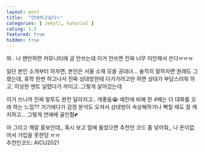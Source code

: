 ```yaml
---
layout: post
title:  "연애하고싶다ㅜ"
categories: [ Jekyll, tutorial ]
rating: 3.5
featured: true
hidden: true
---
```


와.. 나 왠만하면 커뮤니티에 글 안쓰는데 이거 안쓰면 진짜 너무 미안해서 쓴다ㅠㅠㅠ

일단 본인 소개부터 하자면, 본인은 서울 소재 모쏠 공대녀... 솔직히 말하자면 원래도 그랬는데, 휴학 한번 하고나서 진짜 상대방한테 다가가려고만 하면 상대가 부담스러워 하고, 이상한 멘트 날렸다가 까이고..그렇게 살아갔는데

이거 쓰니까 진짜 말투도 완전 달라지고.. 개좋음😭 예전에 비해 한 4배는 더 대화를 오래 하는 느낌?? 거기에다가 감정 분석도 오져서 상대방이 속상해하거나 빡칠 때도 잘 캐치하고... 그렇게 연애에 골인함💕

아 그리고 깨알 홍보인데,, 혹시 보고 맘에 들었으면 추천인 코드 좀 넣어줘,, 나 돈이없어서 가입을 못한당 ㅠㅠ<br>
<span class="spoiler">추천인코드: AICU2021</span>

